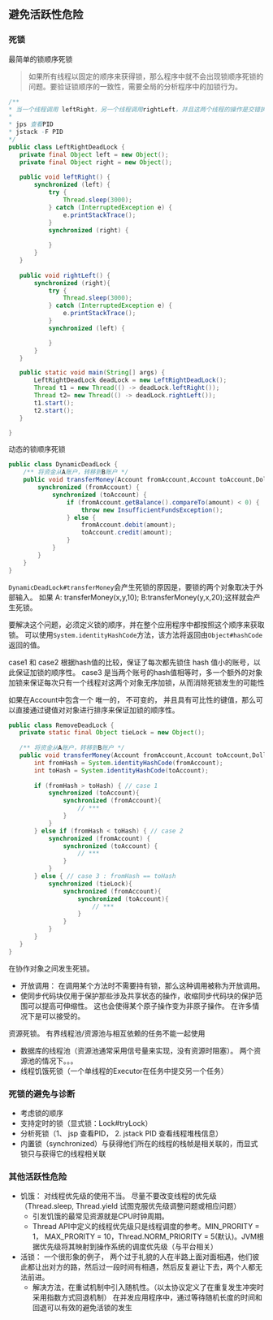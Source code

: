 ## 避免活跃性危险
 ### 死锁
 最简单的锁顺序死锁
 > 如果所有线程以固定的顺序来获得锁，那么程序中就不会出现锁顺序死锁的问题。要验证锁顺序的一致性，需要全局的分析程序中的加锁行为。
 ```java
 /**
 * 当一个线程调用 leftRight，另一个线程调用rightLeft，并且这两个线程的操作是交错执行，就可能会发生死锁
 * 
 * jps 查看PID
 * jstack -F PID
*/
public class LeftRightDeadLock {
    private final Object left = new Object();
    private final Object right = new Object();
    
    public void leftRight() {
        synchronized (left) {
            try {
                Thread.sleep(3000);
            } catch (InterruptedException e) {
                e.printStackTrace();
            }
            synchronized (right) {
                
            }
        }
    }
    
    public void rightLeft() {
        synchronized (right){
            try {
                Thread.sleep(3000);
            } catch (InterruptedException e) {
                e.printStackTrace();
            }
            synchronized (left) {

            }
        }
    }

    public static void main(String[] args) {
        LeftRightDeadLock deadLock = new LeftRightDeadLock();
        Thread t1 = new Thread(() -> deadLock.leftRight());
        Thread t2= new Thread(() -> deadLock.rightLeft());
        t1.start();
        t2.start();
    }

}
```
动态的锁顺序死锁
```java
public class DynamicDeadLock {
    /** 将资金从A账户，转移到B账户 */
    public void transferMoney(Account fromAccount,Account toAccount,DollarAoumt amount) {
        synchronized (fromAccount) {
            synchronized (toAccount) {
                if (fromAccount.getBalance().compareTo(amount) < 0) {
                    throw new InsufficientFundsException();
                } else {
                    fromAccount.debit(amount);
                    toAccount.credit(amount);
                }
            }
        }
    }
}
```
 `DynamicDeadLock#transferMoney`会产生死锁的原因是，要锁的两个对象取决于外部输入。
 如果 A: transferMoney(x,y,10);
 B:transferMoney(y,x,20);这样就会产生死锁。
 
 要解决这个问题，必须定义锁的顺序，并在整个应用程序中都按照这个顺序来获取锁。 可以使用`System.identityHashCode`方法，该方法将返回由`Object#hashCode`返回的值。
 
 case1 和 case2 根据hash值的比较，保证了每次都先锁住 hash 值小的账号，以此保证加锁的顺序性。 case3 是当两个账号的hash值相等时，多一个额外的对象加锁来保证每次只有一个线程对这两个对象无序加锁，从而消除死锁发生的可能性
 
 如果在Account中包含一个 唯一的， 不可变的， 并且具有可比性的键值，那么可以直接通过键值对对象进行排序来保证加锁的顺序性。
 ```java
public class RemoveDeadLock {
    private static final Object tieLock = new Object();
    
    /** 将资金从A账户，转移到B账户 */
    public void transferMoney(Account fromAccount,Account toAccount,DollarAoumt amount) {
        int fromHash = System.identityHashCode(fromAccount);
        int toHash = System.identityHashCode(toAccount);
        
        if (fromHash > toHash) { // case 1
            synchronized (toAccount){ 
                synchronized (fromAccount){
                    // ***
                }
            }
        } else if (fromHash < toHash) { // case 2
            synchronized (fromAccount) {
                synchronized (toAccount) {
                    // ***
                }
            }
        } else { // case 3 : fromHash == toHash
            synchronized (tieLock){
                synchronized (fromAccount){
                    synchronized (toAccount){
                        // *** 
                    }
                }
            }
        }
    }
}
```

在协作对象之间发生死锁。
* 开放调用： 在调用某个方法时不需要持有锁，那么这种调用被称为开放调用。
* 使同步代码块仅用于保护那些涉及共享状态的操作，收缩同步代码块的保护范围可以提高可伸缩性。 这也会使得某个原子操作变为非原子操作。 在许多情况下是可以接受的。

资源死锁。 有界线程池/资源池与相互依赖的任务不能一起使用
* 数据库的线程池（资源池通常采用信号量来实现，没有资源时阻塞）。 两个资源池的情况下。。。
* 线程饥饿死锁（一个单线程的Executor在任务中提交另一个任务）
 ### 死锁的避免与诊断
 * 考虑锁的顺序
 * 支持定时的锁（显式锁：Lock#tryLock）
 * 分析死锁（1、 jsp 查看PID， 2. jstack PID 查看线程堆栈信息）
 * 内置锁（synchronized）与获得他们所在的线程的栈帧是相关联的，而显式锁只与获得它的线程相关联
 ### 其他活跃性危险

* 饥饿： 对线程优先级的使用不当。 尽量不要改变线程的优先级 （Thread.sleep, Thread.yield 试图克服优先级调整问题或相应问题）
    * 引发饥饿的最常见资源就是CPU时钟周期。
    * Thread API中定义的线程优先级只是线程调度的参考。MIN_PRORITY = 1， MAX_PRORITY = 10，Thread.NORM_PRIORITY = 5(默认)。JVM根据优先级将其映射到操作系统的调度优先级（与平台相关）
* 活锁： 一个很形象的例子，  两个过于礼貌的人在半路上面对面相遇，他们彼此都让出对方的路，然后过一段时间有相遇，然后反复避让下去，两个人都无法前进。
    * 解决方法，在重试机制中引入随机性。（以太协议定义了在重复发生冲突时采用指数方式回退机制） 在并发应用程序中，通过等待随机长度的时间和回退可以有效的避免活锁的发生







